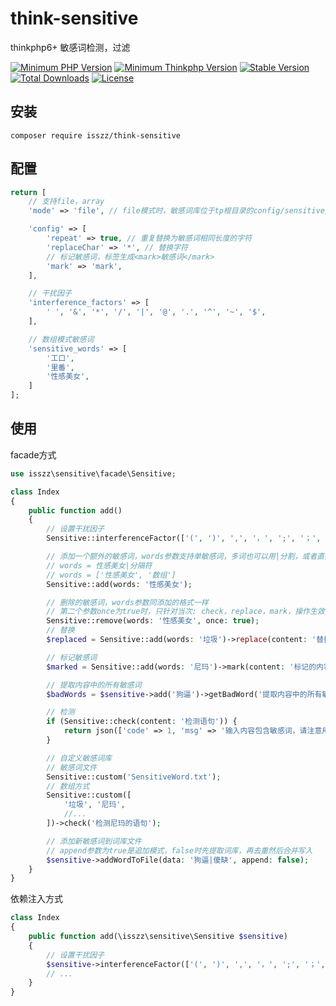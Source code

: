 
# think-sensitive
thinkphp6+ 敏感词检测，过滤

<p>
    <a href="https://packagist.org/packages/isszz/think-sensitive"><img src="https://img.shields.io/badge/php->=8.0-8892BF.svg" alt="Minimum PHP Version"></a>
    <a href="https://packagist.org/packages/isszz/think-sensitive"><img src="https://img.shields.io/badge/thinkphp->=6.x-8892BF.svg" alt="Minimum Thinkphp Version"></a>
    <a href="https://packagist.org/packages/isszz/think-sensitive"><img src="https://poser.pugx.org/isszz/think-sensitive/v/stable" alt="Stable Version"></a>
    <a href="https://packagist.org/packages/isszz/think-sensitive"><img src="https://poser.pugx.org/isszz/think-sensitive/downloads" alt="Total Downloads"></a>
    <a href="https://packagist.org/packages/isszz/think-sensitive"><img src="https://poser.pugx.org/isszz/think-sensitive/license" alt="License"></a>
</p>

## 安装

```shell
composer require isszz/think-sensitive
```

## 配置
```php
return [
    // 支持file，array
    'mode' => 'file', // file模式时，敏感词库位于tp根目录的config/sensitive/SensitiveWord.txt，也可以指向自定义的词库文件路径

    'config' => [
        'repeat' => true, // 重复替换为敏感词相同长度的字符
        'replaceChar' => '*', // 替换字符
        // 标记敏感词，标签生成<mark>敏感词</mark>
        'mark' => 'mark', 
    ],

    // 干扰因子
    'interference_factors' => [
        ' ', '&', '*', '/', '|', '@', '.', '^', '~', '$',
    ],

    // 数组模式敏感词
    'sensitive_words' => [
        '工口',
        '里番',
        '性感美女',
    ]
];

```

## 使用

facade方式
```php
use isszz\sensitive\facade\Sensitive;

class Index
{
    public function add()
    {
        // 设置干扰因子
        Sensitive::interferenceFactor(['(', ')', ',', '，', ';', '；', '。']);

        // 添加一个额外的敏感词，words参数支持单敏感词，多词也可以用|分割，或者直接传入多个敏感词数组
        // words = 性感美女|分隔符
        // words = ['性感美女', '数组']
        Sensitive::add(words: '性感美女');

        // 删除的敏感词，words参数同添加的格式一样
        // 第二个参数once为true时，只针对当次: check，replace，mark，操作生效
        Sensitive::remove(words: '性感美女', once: true);
        // 替换
        $replaced = Sensitive::add(words: '垃圾')->replace(content: '替换语句垃圾要被替换', replaceChar: '*', repeat: false);

        // 标记敏感词
        $marked = Sensitive::add(words: '尼玛')->mark(content: '标记的内容，这里尼玛要被标记', tag: 'bad');

        // 提取内容中的所有敏感词
        $badWords = $sensitive->add('狗逼')->getBadWord('提取内容中的所有敏感词，狗逼，还有SB都会被提取');

        // 检测
        if (Sensitive::check(content: '检测语句')) {
            return json(['code' => 1, 'msg' => '输入内容包含敏感词，请注意用词。']);
        }

        // 自定义敏感词库
        // 敏感词文件
        Sensitive::custom('SensitiveWord.txt');
        // 数组方式
        Sensitive::custom([
            '垃圾', '尼玛', 
            //...
        ])->check('检测尼玛的语句');

        // 添加新敏感词到词库文件
        // append参数为true是追加模式，false时先提取词库，再去重然后合并写入
        $sensitive->addWordToFile(data: '狗逼|傻缺', append: false);
    }
}

```
依赖注入方式
```php
class Index
{
    public function add(\isszz\sensitive\Sensitive $sensitive)
    {
        // 设置干扰因子
        $sensitive->interferenceFactor(['(', ')', ',', '，', ';', '；', '。']);
        // ...
    }
}
```
